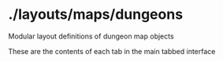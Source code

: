 # ./layouts/maps/dungeons

Modular layout definitions of dungeon map objects

These are the contents of each tab in the main tabbed interface
